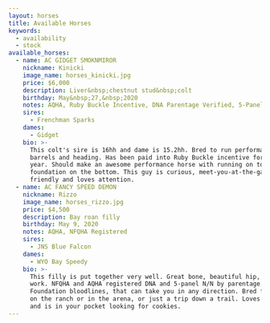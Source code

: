 ```yaml
---
layout: horses
title: Available Horses
keywords:
  - availability
  - stock
available_horses:
  - name: AC GIDGET SMOKNMIROR
    nickname: Kinicki
    image_name: horses_kinicki.jpg
    price: $6,000
    description: Liver&nbsp;chestnut stud&nbsp;colt
    birthday: May&nbsp;27,&nbsp;2020
    notes: AQHA, Ruby Buckle Incentive, DNA Parentage Verified, 5-Panel&nbsp;N/N
    sires:
      - Frenchman Sparks
    dames:
      - Gidget
    bio: >-
      This colt's sire is 16hh and dame is 15.2hh. Bred to run performance, i.e.
      barrels and heading. Has been paid into Ruby Buckle incentive for his first
      year. Should make an awesome performance horse with running on top and
      foundation on the bottom. This guy is curious, meet-you-at-the-gate
      friendly and loves attention.
  - name: AC FANCY SPEED DEMON
    nickname: Rizzo
    image_name: horses_rizzo.jpg
    price: $4,500
    description: Bay roan filly
    birthday: May 9, 2020
    notes: AQHA, NFQHA Registered
    sires:
      - JNS Blue Falcon
    dames:
      - WYO Bay Speedy
    bio: >-
      This filly is put together very well. Great bone, beautiful hip, built to
      work. NFQHA and AQHA registered DNA and 5-panel N/N by parentage.
      Foundation bloodlines, that can take you in any direction. Bred for a job
      on the ranch or in the arena, or just a trip down a trail. Loves attention
      and is in your pocket looking for cookies.
---
```

